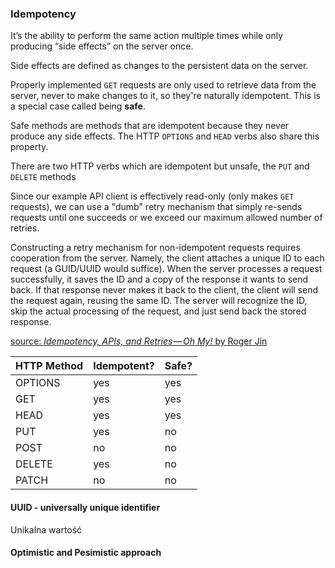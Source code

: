 ### Idempotency

It’s the ability to perform the same action multiple times while only producing “side effects” on the server once.

Side effects are defined as changes to the persistent data on the server.

Properly implemented `GET` requests are only used to retrieve data from the server, never to make changes to it, so they're naturally idempotent. This is a special case called being **safe**.

Safe methods are methods that are idempotent because they never produce any side effects. The HTTP `OPTIONS` and `HEAD` verbs also share this property.

There are two HTTP verbs which are idempotent but unsafe, the `PUT` and `DELETE` methods


Since our example API client is effectively read-only (only makes `GET` requests), we can use a "dumb" retry mechanism that simply re-sends requests until one succeeds or we exceed our maximum allowed number of retries.

Constructing a retry mechanism for non-idempotent requests requires cooperation from the server. Namely, the client attaches a unique ID to each request (a GUID/UUID would suffice). When the server processes a request successfully, it saves the ID and a copy of the response it wants to send back. If that response never makes it back to the client, the client will send the request again, reusing the same ID. The server will recognize the ID, skip the actual processing of the request, and just send back the stored response.

[source: _Idempotency, APIs, and Retries — Oh My!_ by Roger Jin ](https://hackernoon.com/idempotency-apis-and-retries-34b161f64cb4)

| HTTP Method   | Idempotent? | Safe? |
| ---|---|---|
|OPTIONS | yes | yes|
|GET  | yes | yes|
|HEAD | yes| yes|
|PUT| yes | no|
|POST| no| no|
|DELETE| yes| no|
|PATCH| no| no|

#### UUID - universally unique identifier <br>
Unikalna wartość

#### Optimistic and Pesimistic approach <br>
